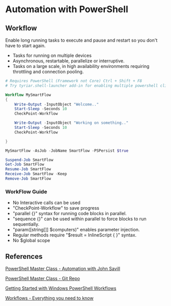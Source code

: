 # Automation with PowerShell

## Workflow

Enable long running tasks to execute and pause and restart so you don't have to start again.

* Tasks for running on multiple devices
* Asynchronous, restartable, parallelize or interruptive.
* Tasks on a large scale, in high availability environments requiring throttling and connection pooling.

```powershell
# Requires PowerShell (Framework not Core) Ctrl + Shift + F8
# Try tyriar.shell-launcher add-in for enabling multiple powershell clients in Visual Code.

Workflow MySmartFlow
{
    Write-Output -InputObject "Welcome.."
    Start-Sleep -Seconds 10
    CheckPoint-Workflow

    Write-Output -InputObject "Working on something.."
    Start-Sleep -Seconds 10
    CheckPoint-Workflow

}

MySmartFlow -AsJob -JobName SmartFlow -PSPersist $true

Suspend-Job SmartFlow
Get-Job SmartFlow
Resume-Job SmartFlow
Receive-Job SmartFlow -Keep
Remove-Job SmartFlow
```

### WorkFlow Guide

* No Interactive calls can be used
* "CheckPoint-Workflow" to save progress
* "parallel {}" syntax for running code blocks in parallel.
* "sequence {}" can be used within parallel to force blocks to run sequentially.
* "param([string[]] $computers)" enables parameter injection.
* Regular methods require "$result = InlineScript { }" syntax.
* No $global scope

## References

[PowerShell Master Class - Automation with John Savill](https://www.youtube.com/watch?v=n2dlNA3Z-mc)

[PowerShell Master Class - Git Repo](https://github.com/johnthebrit/PowerShellMC)

[Getting Started with Windows PowerShell Workflows](https://docs.microsoft.com/en-us/previous-versions/windows/it-pro/windows-server-2012-R2-and-2012/jj134242(v=ws.11)?redirectedfrom=MSDN)

[Workflows - Everything you need to know](http://powershelldistrict.com/powershell-workflows/)
